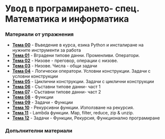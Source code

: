 # Увод в програмирането- спец. Математика и информатика

### Материали от упражнения
- **[Тема 00](https://github.com/KristianIvanov24/Introduction_to_programming_FMI/tree/main/sem.00)** - Въведение в курса, езика Python и инсталиране на нужните инструменти за работа
- **[Тема 01](https://github.com/KristianIvanov24/Introduction_to_programming_FMI/tree/main/sem.01)** - Вградени типове данни. Променливи. Оператори.
- **[Тема 02](https://github.com/KristianIvanov24/Introduction_to_programming_FMI/tree/main/sem.02)** - Низове - преговор, операции с низове.
- **[Тема 03](https://github.com/KristianIvanov24/Introduction_to_programming_FMI/tree/main/sem.03)** - Низове. Числа - общи задачи
- **[Тема 04](https://github.com/KristianIvanov24/Introduction_to_programming_FMI/tree/main/sem.04)** - Логически оператори. Условни конструкции. Задачи с условни конструкции
- **[Тема 05](https://github.com/KristianIvanov24/Introduction_to_programming_FMI/tree/main/sem.05)** - Циклични конструкции. Задачи с циклични конструкции
- **[Тема 06](https://github.com/KristianIvanov24/Introduction_to_programming_FMI/tree/main/sem.06)** - Съставни типове данни- част 1
- **[Тема 07](https://github.com/KristianIvanov24/Introduction_to_programming_FMI/tree/main/sem.07)** - Съставни типове данни- част 2
- **[Тема 08](https://github.com/KristianIvanov24/Introduction_to_programming_FMI/tree/main/sem.08)** - Функции
- **[Тема 09](https://github.com/KristianIvanov24/Introduction_to_programming_FMI/tree/main/sem.09)** - Задачи - Функции
- **[Тема 10](https://github.com/KristianIvanov24/Introduction_to_programming_FMI/tree/main/sem.10)** - Рекурсивни функции. Използване на рекурсия.
- **[Тема 11](https://github.com/KristianIvanov24/Introduction_to_programming_FMI/tree/main/sem.11)** - Lambda функции. Мap, filter, reduce, zip & unzip.
- **[Тема 12](https://github.com/KristianIvanov24/Introduction_to_programming_FMI/tree/main/sem.12)** - Задачи - Функции, Рекурсия, Функционално програмиране


### Допълнителни материали
